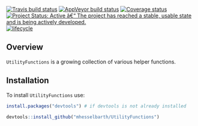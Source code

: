 
<!-- README.md is generated from README.Rmd. Please edit that file -->

[![Travis build
status](https://travis-ci.org/mhesselbarth/UtilityFunctions.svg?branch=master)](https://travis-ci.org/mhesselbarth/UtilityFunctions)
[![AppVeyor build
status](https://ci.appveyor.com/api/projects/status/github/mhesselbarth/UtilityFunctions?branch=master&svg=true)](https://ci.appveyor.com/project/mhesselbarth/UtilityFunctions)
[![Coverage
status](https://codecov.io/gh/mhesselbarth/UtilityFunctions/branch/master/graph/badge.svg)](https://codecov.io/github/mhesselbarth/UtilityFunctions?branch=master)
[![Project Status: Active â€“ The project has reached a stable, usable
state and is being actively
developed.](https://www.repostatus.org/badges/latest/active.svg)](https://www.repostatus.org/#active)
[![lifecycle](https://img.shields.io/badge/lifecycle-experimental-orange.svg)](https://www.tidyverse.org/lifecycle/#experimental)

## Overview

`UtilityFunctions` is a growing collection of various helper functions.

## Installation

To install `UtilityFunctions` use:

``` r
install.packages("devtools") # if devtools is not already installed

devtools::install_github("mhesselbarth/UtilityFunctions")
```
